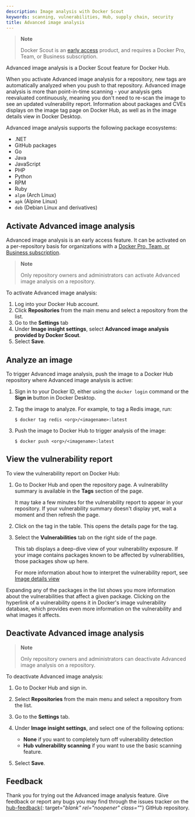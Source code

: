 ```yaml
---
description: Image analysis with Docker Scout
keywords: scanning, vulnerabilities, Hub, supply chain, security
title: Advanced image analysis
---
```


> **Note**
>
> Docker Scout is an [early access](../release-lifecycle.md#early-access-ea)
> product, and requires a Docker Pro, Team, or Business subscription.

Advanced image analysis is a Docker Scout feature for Docker Hub.

When you activate Advanced image analysis for a repository, new tags are
automatically analyzed when you push to that repository. Advanced image analysis
is more than point-in-time scanning - your analysis gets reevaluated
continuously, meaning you don't need to re-scan the image to see an updated
vulnerability report. Information about packages and CVEs displays on the image
tag page on Docker Hub, as well as in the image details view in Docker Desktop.

Advanced image analysis supports the following package ecosystems:

- .NET
- GitHub packages
- Go
- Java
- JavaScript
- PHP
- Python
- RPM
- Ruby
- `alpm` (Arch Linux)
- `apk` (Alpine Linux)
- `deb` (Debian Linux and derivatives)

## Activate Advanced image analysis

Advanced image analysis is an early access feature. It can be activated on a
per-repository basis for organizations with a
[Docker Pro, Team, or Business subscription](../subscription/index.md).

> **Note**
>
> Only repository owners and administrators can activate Advanced image analysis
> on a repository.

To activate Advanced image analysis:

1. Log into your Docker Hub account.
2. Click **Repositories** from the main menu and select a repository from the
   list.
3. Go to the **Settings** tab
4. Under **Image insight settings**, select **Advanced image analysis provided
   by Docker Scout**.
5. Select **Save**.

## Analyze an image

To trigger Advanced image analysis, push the image to a Docker Hub repository
where Advanced image analysis is active:

1. Sign in to your Docker ID, either using the `docker login` command or the
   **Sign in** button in Docker Desktop.
2. Tag the image to analyze. For example, to tag a Redis image, run:

   ```console
   $ docker tag redis <org>/<imagename>:latest
   ```

3. Push the image to Docker Hub to trigger analysis of the image:

   ```console
   $ docker push <org>/<imagename>:latest
   ```

## View the vulnerability report

To view the vulnerability report on Docker Hub:

1. Go to Docker Hub and open the repository page. A vulnerability summary is
   available in the **Tags** section of the page.

   It may take a few minutes for the vulnerability report to appear in your
   repository. If your vulnerability summary doesn't display yet, wait a moment
   and then refresh the page.

2. Click on the tag in the table. This opens the details page for the tag.

3. Select the **Vulnerabilities** tab on the right side of the page.

   This tab displays a deep-dive view of your vulnerability exposure. If your
   image contains packages known to be affected by vulnerabilities, those
   packages show up here.

   For more information about how to interpret the vulnerability report, see
   [Image details view](./image-details-view.md)

Expanding any of the packages in the list shows you more information about the
vulnerabilities that affect a given package. Clicking on the hyperlink of a
vulnerability opens it in Docker's image vulnerability database, which provides
even more information on the vulnerability and what images it affects.

## Deactivate Advanced image analysis

> **Note**
>
> Only repository owners and administrators can deactivate Advanced image
> analysis on a repository.

To deactivate Advanced image analysis:

1. Go to Docker Hub and sign in.
2. Select **Repositories** from the main menu and select a repository from the
   list.
3. Go to the **Settings** tab.
4. Under **Image insight settings**, and select one of the following options:

   - **None** if you want to completely turn off vulnerability detection
   - **Hub vulnerability scanning** if you want to use the basic scanning
     feature.

5. Select **Save**.

## Feedback

Thank you for trying out the Advanced image analysis feature. Give feedback or
report any bugs you may find through the issues tracker on the
[hub-feedback](https://github.com/docker/hub-feedback/issues){: target="_blank"
rel="noopener" class="_"} GitHub repository.
